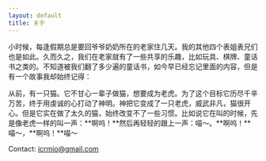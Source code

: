 ```yaml
---
layout: default
title: 关于
---
```


小时候，每逢假期总是要回爷爷奶奶所在的老家住几天。我的其他四个表姐表兄们也是如此。久而久之，我们在老家就有了一些共享的乐趣，比如玩具、棋牌、童话书之类的。不知道被我们翻了多少遍的童话书，如今早已经忘记里面的内容，但是有一个故事我却始终记得：

从前，有一只猫。它不甘心一辈子做猫，想要成为老虎。为了这个目标它历尽千辛万苦，终于用虔诚的心打动了神明。神把它变成了一只老虎，威武非凡，猫很开心。但是它实在做了太久的猫，始终改变不了一些习惯。比如说它在叫的时候，先是像老虎一样的叫一声：**啊呜！**然后再轻轻的跟上一声：喵～。**啊呜！**喵～，**啊呜！**喵～

Contact: icrmio@gmail.com
